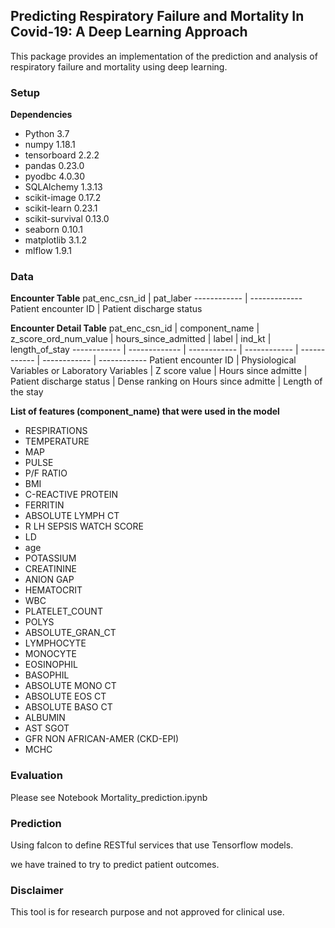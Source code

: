 ## Predicting Respiratory Failure and Mortality In Covid-19: A Deep Learning Approach

This package provides an implementation of the prediction and analysis of respiratory failure and mortality using deep learning.

### Setup
**Dependencies**
* Python                    3.7
* numpy                     1.18.1
* tensorboard               2.2.2
* pandas                    0.23.0
* pyodbc                    4.0.30
* SQLAlchemy                1.3.13
* scikit-image              0.17.2
* scikit-learn              0.23.1
* scikit-survival           0.13.0
* seaborn                   0.10.1
* matplotlib                3.1.2
* mlflow                    1.9.1

### Data

**Encounter Table**
pat_enc_csn_id | pat_laber
------------ | -------------
Patient encounter ID  | Patient discharge status


**Encounter Detail Table**
pat_enc_csn_id | component_name | z_score_ord_num_value | hours_since_admitted | label | ind_kt | length_of_stay
------------ | ------------- | ------------ | ------------ | ------------ | ------------ | ------------
Patient encounter ID  | Physiological Variables or Laboratory Variables | Z score value | Hours since admitte | Patient discharge status | Dense ranking on Hours since admitte | Length of the stay

**List of features (component_name) that were used in the model**
* RESPIRATIONS
* TEMPERATURE
* MAP
* PULSE
* P/F RATIO
* BMI
* C-REACTIVE PROTEIN
* FERRITIN
* ABSOLUTE LYMPH CT
* R LH SEPSIS WATCH SCORE
* LD
* age
* POTASSIUM
* CREATININE
* ANION GAP
* HEMATOCRIT
* WBC
* PLATELET_COUNT
* POLYS
* ABSOLUTE_GRAN_CT
* LYMPHOCYTE
* MONOCYTE
* EOSINOPHIL
* BASOPHIL
* ABSOLUTE MONO CT
* ABSOLUTE EOS CT
* ABSOLUTE BASO CT
* ALBUMIN
* AST SGOT
* GFR NON AFRICAN-AMER (CKD-EPI)
* MCHC

### Evaluation
Please see Notebook Mortality_prediction.ipynb

### Prediction
Using falcon to define RESTful services that use Tensorflow models.

we have trained to try to predict patient outcomes.

### Disclaimer
This tool is for research purpose and not approved for clinical use.

